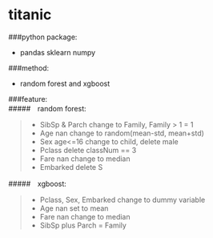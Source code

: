 titanic
============================================

###python package:<br>
* pandas sklearn numpy<br>


###method:<br>
* random forest and xgboost<br>

###feature:<br>
#####　random forest:<br>
> * SibSp & Parch change to Family, Family > 1 = 1<br>
> * Age nan change to random(mean-std, mean+std)<br>
> * Sex age<=16 change to child, delete male<br>
> * Pclass delete classNum == 3<br>
> * Fare nan change to median<br>
> * Embarked delete S<br>

#####　xgboost:<br>
> * Pclass, Sex, Embarked change to dummy variable<br>
> * Age nan set to mean<br>
> * Fare nan change to median<br>
> * SibSp plus Parch = Family<br>
